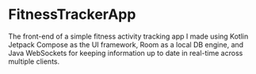 # FitnessTrackerApp

The front-end of a simple fitness activity tracking app I made using Kotlin Jetpack Compose as the UI framework, Room as a local DB engine, and Java WebSockets for keeping information up to date in real-time across multiple clients.

